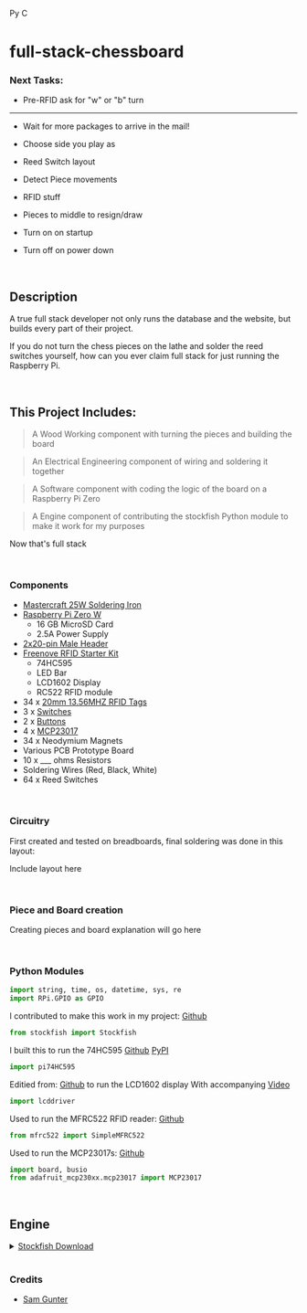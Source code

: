 
<p>
    <a href="https://www.python.org/downloads/"><img src="https://img.shields.io/badge/python-3.6+-blue.svg" alt="Python version" height="17"></a>
    <a href="https://github.com/psf/black">
        <img src="https://img.shields.io/badge/code%20style-black-000000.svg" alt="Codestyle Black" height="17">
    </a>
</p>

# full-stack-chessboard

### Next Tasks:

- Pre-RFID ask for "w" or "b" turn

<hr>

- Wait for more packages to arrive in the mail!

- Choose side you play as
 
- Reed Switch layout

- Detect Piece movements

- RFID stuff

- Pieces to middle to resign/draw

- Turn on on startup

- Turn off on power down

<br>

## Description

A true full stack developer not only runs the database and the website, but builds every part of their project. 

If you do not turn the chess pieces on the lathe and solder the reed switches yourself, 
how can you ever claim full stack for just running the Raspberry Pi.

<br>

## This Project Includes: 

> A Wood Working component with turning the pieces and building the board

> An Electrical Engineering component of wiring and soldering it together

> A Software component with coding the logic of the board on a Raspberry Pi Zero

> A Engine component of contributing the stockfish Python module to make it work for my purposes

Now that's full stack

<br>

### Components

- [Mastercraft 25W Soldering Iron](https://www.canadiantire.ca/en/pdp/mastercraft-25w-soldering-iron-0586305p.html)
- [Raspberry Pi Zero W](https://www.canakit.com/raspberry-pi-zero-wireless.html)
	- 16 GB MicroSD Card
	- 2.5A Power Supply
- [2x20-pin Male Header](https://www.amazon.ca/gp/product/B0756KM7CY/ref=ppx_yo_dt_b_asin_title_o01_s00?ie=UTF8&psc=1)
- [Freenove RFID Starter Kit](https://www.amazon.ca/gp/product/B06VTH7L28/ref=ppx_yo_dt_b_asin_title_o04_s00?ie=UTF8&psc=1)
	- 74HC595
	- LED Bar
	- LCD1602 Display
	- RC522 RFID module
- 34 x [20mm 13.56MHZ RFID Tags](https://www.aliexpress.com/item/32898752493.html)
- 3 x [Switches](https://www.aliexpress.com/item/32990004998.html)
- 2 x [Buttons](https://www.aliexpress.com/item/2024643496.html)
- 4 x [MCP23017](https://www.aliexpress.com/item/32909314135.html)
- 34 x Neodymium Magnets
- Various PCB Prototype Board
- 10 x ___ ohms Resistors
- Soldering Wires (Red, Black, White)
- 64 x Reed Switches


<br>

### Circuitry

First created and tested on breadboards, final soldering was done in this layout:

Include layout here

<br>

### Piece and Board creation

Creating pieces and board explanation will go here

<br>

### Python Modules

``` Python
import string, time, os, datetime, sys, re
import RPi.GPIO as GPIO
```

I contributed to make this work in my project: [Github](https://github.com/zhelyabuzhsky/stockfish)
``` Python
from stockfish import Stockfish
```

I built this to run the 74HC595 [Github](https://github.com/2kofawsome/pi74HC595) [PyPI](https://pypi.org/project/pi74HC595/)
``` Python
import pi74HC595
```

Editied from: [Github](https://github.com/the-raspberry-pi-guy/lcd) to run the LCD1602 display
With accompanying [Video](https://www.youtube.com/watch?v=3XLjVChVgec)
``` Python
import lcddriver
```

Used to run the MFRC522 RFID reader: [Github](https://github.com/pimylifeup/MFRC522-python)
``` Python
from mfrc522 import SimpleMFRC522
```

Used to run the MCP23017s: [Github](https://github.com/adafruit/Adafruit_CircuitPython_MCP230xx)
``` Python
import board, busio
from adafruit_mcp230xx.mcp23017 import MCP23017
```

<br>

## Engine

<details>
 <summary><a href="https://stockfishchess.org/download/"> Stockfish Download </a></summary>
 
```
Compiled by running "sudo make -j4 profile-build ARCH=armv7 LDFLAGS="-latomic -lpthread -lgcov" on the source code
```
</details>

<br>

### Credits

- [Sam Gunter](https://github.com/2kofawsome)